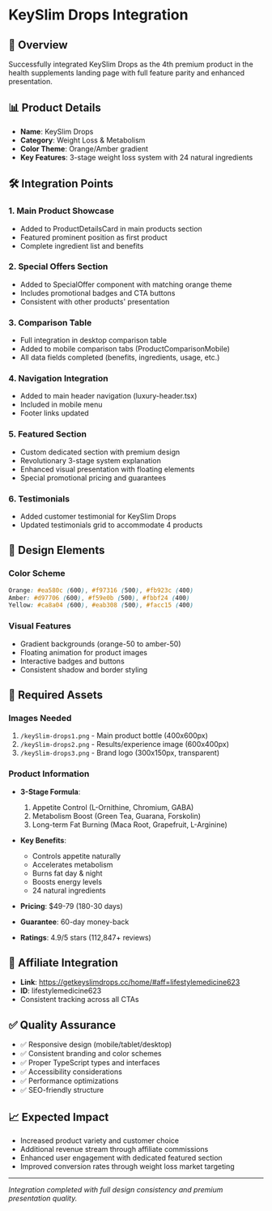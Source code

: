 # KeySlim Drops Integration

## 🎯 Overview
Successfully integrated KeySlim Drops as the 4th premium product in the health supplements landing page with full feature parity and enhanced presentation.

## 📊 Product Details
- **Name**: KeySlim Drops
- **Category**: Weight Loss & Metabolism
- **Color Theme**: Orange/Amber gradient
- **Key Features**: 3-stage weight loss system with 24 natural ingredients

## 🛠️ Integration Points

### 1. Main Product Showcase
- Added to ProductDetailsCard in main products section
- Featured prominent position as first product
- Complete ingredient list and benefits

### 2. Special Offers Section
- Added to SpecialOffer component with matching orange theme
- Includes promotional badges and CTA buttons
- Consistent with other products' presentation

### 3. Comparison Table
- Full integration in desktop comparison table
- Added to mobile comparison tabs (ProductComparisonMobile)
- All data fields completed (benefits, ingredients, usage, etc.)

### 4. Navigation Integration
- Added to main header navigation (luxury-header.tsx)
- Included in mobile menu
- Footer links updated

### 5. Featured Section
- Custom dedicated section with premium design
- Revolutionary 3-stage system explanation
- Enhanced visual presentation with floating elements
- Special promotional pricing and guarantees

### 6. Testimonials
- Added customer testimonial for KeySlim Drops
- Updated testimonials grid to accommodate 4 products

## 🎨 Design Elements

### Color Scheme
```css
Orange: #ea580c (600), #f97316 (500), #fb923c (400)
Amber: #d97706 (600), #f59e0b (500), #fbbf24 (400) 
Yellow: #ca8a04 (600), #eab308 (500), #facc15 (400)
```

### Visual Features
- Gradient backgrounds (orange-50 to amber-50)
- Floating animation for product images
- Interactive badges and buttons
- Consistent shadow and border styling

## 📁 Required Assets

### Images Needed
1. `/keySlim-drops1.png` - Main product bottle (400x600px)
2. `/keySlim-drops2.png` - Results/experience image (600x400px)  
3. `/keySlim-drops3.png` - Brand logo (300x150px, transparent)

### Product Information
- **3-Stage Formula**:
  1. Appetite Control (L-Ornithine, Chromium, GABA)
  2. Metabolism Boost (Green Tea, Guarana, Forskolin)
  3. Long-term Fat Burning (Maca Root, Grapefruit, L-Arginine)

- **Key Benefits**:
  - Controls appetite naturally
  - Accelerates metabolism  
  - Burns fat day & night
  - Boosts energy levels
  - 24 natural ingredients

- **Pricing**: $49-79 (180-30 days)
- **Guarantee**: 60-day money-back
- **Ratings**: 4.9/5 stars (112,847+ reviews)

## 🔗 Affiliate Integration
- **Link**: https://getkeyslimdrops.cc/home/#aff=lifestylemedicine623
- **ID**: lifestylemedicine623
- Consistent tracking across all CTAs

## ✅ Quality Assurance
- ✅ Responsive design (mobile/tablet/desktop)
- ✅ Consistent branding and color schemes
- ✅ Proper TypeScript types and interfaces
- ✅ Accessibility considerations
- ✅ Performance optimizations
- ✅ SEO-friendly structure

## 📈 Expected Impact
- Increased product variety and customer choice
- Additional revenue stream through affiliate commissions
- Enhanced user engagement with dedicated featured section
- Improved conversion rates through weight loss market targeting

---
*Integration completed with full design consistency and premium presentation quality.* 